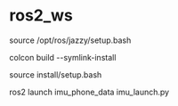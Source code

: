 # ros2_ws

source /opt/ros/jazzy/setup.bash

colcon build --symlink-install

source install/setup.bash

ros2 launch imu_phone_data imu_launch.py
